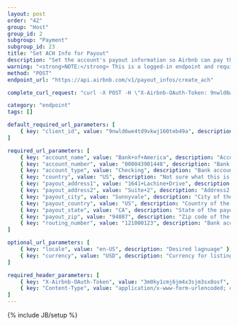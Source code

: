 ```yaml
---
layout: post
order: "42"
group: "Host"
group_id: 2
subgroup: "Payment"
subgroup_id: 23
title: "Set ACH Info for Payout"
description: "Set the account's payout information so Airbnb can pay the user."
warning: "<strong>NOTE:</strong> This is a logged-in endpoint and requires an <strong>access_token</strong>. See <a href=\"#login-by-email\">Login Endpoints.</a>"
method: "POST"
endpoint_url: "https://api.airbnb.com/v1/payout_infos/create_ach"

complete_curl_request: "curl -X POST -H \"X-Airbnb-OAuth-Token: 9nwld6we4td9vkwj160teb49a\" -H \"Content-Type: application/x-www-form-urlencoded; charset=UTF-8\" https://api.airbnb.com/v1/payout_infos/create_ach?client_id=3092nxybyb0otqw18e8nh5nty&locale=en-US&currency=USD&account_name=Bank+of+America&account_number=000043901948&account_type=Checking&country=US&payout_address1=1641+Lachine+Drive&payout_address2=&payout_city=Sunnyvale&payout_country=US&payout_state=CA&payout_zip=94087&routing_number=121000123"

category: "endpoint"
tags: []

default_required_url_parameters: [
	{ key: "client_id", value: "9nwld6we4td9vkwj160teb49a", description: "API Key" }
]

required_url_parameters: [
	{ key: "account_name", value: "Bank+of+America", description: "Account name to save as" },
	{ key: "account_number", value: "000043901448", description: "Bank account number." },
	{ key: "account_type", value: "Checking", description: "Bank account type (\"Savings\" or \"Checking\")" },
	{ key: "country", value: "US", description: "Not sure what this is for." },
	{ key: "payout_address1", value: "1641+Lachine+Drive", description: "Address1 of the payout" },
	{ key: "payout_address2", value: "Suite+2", description: "Address2 of the payout" },
	{ key: "payout_city", value: "Sunnyvale", description: "City of the payout" },
	{ key: "payout_country", value: "US", description: "Country of the payout" },
	{ key: "payout_state", value: "CA", description: "State of the payout" },
	{ key: "payout_zip", value: "94087", description: "Zip code of the payout" },
	{ key: "routing_number", value: "121000123", description: "Bank account routing number" },
]

optional_url_parameters: [
	{ key: "locale", value: "en-US", description: "Desired lagnuage" },
	{ key: "currency", value: "USD", description: "Currency for listings" }
]

required_header_parameters: [
	{ key: "X-Airbnb-OAuth-Token", value: "3m0ky1cmj6jm4x3sjm3sx8osf", description: "Airbnb auth token (from auth-ing with login endpoints)" },
	{ key: "Content-Type", value: "application/x-www-form-urlencoded; charset=UTF-8", description: "Content type" }
]
---
```

{% include JB/setup %}
